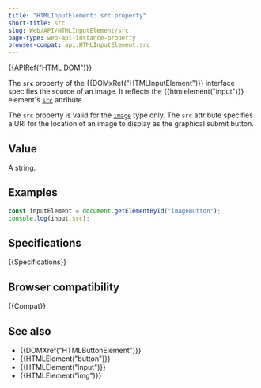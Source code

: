 ```yaml
---
title: "HTMLInputElement: src property"
short-title: src
slug: Web/API/HTMLInputElement/src
page-type: web-api-instance-property
browser-compat: api.HTMLInputElement.src
---
```


{{APIRef("HTML DOM")}}

The **`src`** property of the {{DOMxRef("HTMLInputElement")}} interface specifies the source of an image. It reflects the {{htmlelement("input")}} element's [`src`](/en-US/docs/Web/HTML/Element/input#src) attribute.

The `src` property is valid for the [`image`](/en-US/docs/Web/HTML/Element/input/image) type only. The `src` attribute specifies a URI for the location of an image to display as the graphical submit button.

## Value

A string.

## Examples

```js
const inputElement = document.getElementById("imageButton");
console.log(input.src);
```

## Specifications

{{Specifications}}

## Browser compatibility

{{Compat}}

## See also

- {{DOMXref("HTMLButtonElement")}}
- {{HTMLElement("button")}}
- {{HTMLElement("input")}}
- {{HTMLElement("img")}}
